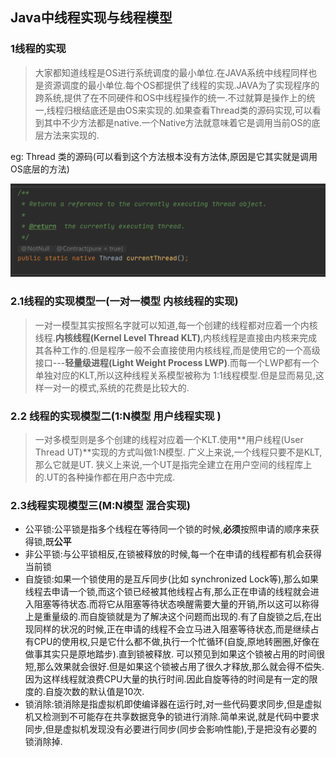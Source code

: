 ## Java中线程实现与线程模型

### 1线程的实现

> 大家都知道线程是OS进行系统调度的最小单位.在JAVA系统中线程同样也是资源调度的最小单位.每个OS都提供了线程的实现.JAVA为了实现程序的跨系统,提供了在不同硬件和OS中线程操作的统一.不过就算是操作上的统一,线程归根结底还是由OS来实现的.如果查看Thread类的源码实现,可以看到其中不少方法都是native.一个Native方法就意味着它是调用当前OS的底层方法来实现的.

eg: Thread 类的源码(可以看到这个方法根本没有方法体,原因是它其实就是调用OS底层的方法)

![image-20201113162034092](Java中线程实现与线程模型.assets/image-20201113162034092.png)

### 2.1线程的实现模型一(一对一模型 内核线程的实现)

> 一对一模型其实按照名字就可以知道,每一个创建的线程都对应着一个内核线程.**内核线程(Kernel Level Thread KLT)**,内核线程是直接由内核来完成其各种工作的.但是程序一般不会直接使用内核线程,而是使用它的一个高级接口---**轻量级进程(Light Weight Process LWP)**.而每一个LWP都有一个单独对应的KLT,所以这种线程关系模型被称为 1:1线程模型.但是显而易见,这样一对一的模式,系统的花费是比较大的.

### 2.2 线程的实现模型二(1:N模型 用户线程实现 )

> 一对多模型则是多个创建的线程对应着一个KLT.使用**用户线程(User Thread UT)**实现的方式叫做1:N模型.
> 广义上来说,一个线程只要不是KLT,那么它就是UT.
> 狭义上来说,一个UT是指完全建立在用户空间的线程库上的.UT的各种操作都在用户态中完成.

### 2.3线程实现模型三(M:N模型 混合实现)







- 公平锁:公平锁是指多个线程在等待同一个锁的时候,**必须**按照申请的顺序来获得锁,既**公平**
- 非公平锁:与公平锁相反,在锁被释放的时候,每一个在申请的线程都有机会获得当前锁
- 自旋锁:如果一个锁使用的是互斥同步(比如 synchronized Lock等),那么如果线程去申请一个锁,而这个锁已经被其他线程占有,那么正在申请的线程就会进入阻塞等待状态.而将它从阻塞等待状态唤醒需要大量的开销,所以这可以称得上是重量级的.而自旋锁就是为了解决这个问题而出现的.有了自旋锁之后,在出现同样的状况的时候,正在申请的线程不会立马进入阻塞等待状态,而是继续占有CPU的使用权,只是它什么都不做,执行一个忙循环(自旋,原地转圈圈,好像在做事其实只是原地踏步).直到锁被释放.  可以预见到如果这个锁被占用的时间很短,那么效果就会很好.但是如果这个锁被占用了很久才释放,那么就会得不偿失.因为这样线程就浪费CPU大量的执行时间.因此自旋等待的时间是有一定的限度的.自旋次数的默认值是10次.                                                                                                                                                                                                                                                                                                                                                                                                                                                
- 锁消除:锁消除是指虚拟机即使编译器在运行时,对一些代码要求同步,但是虚拟机又检测到不可能存在共享数据竞争的锁进行消除.简单来说,就是代码中要求同步,但是虚拟机发现没有必要进行同步(同步会影响性能),于是把没有必要的锁消除掉.

